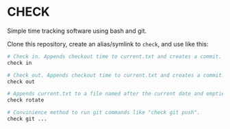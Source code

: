 CHECK
=====

Simple time tracking software using bash and git.

Clone this repository, create an alias/symlink to ``check``, and use like this:

```bash
# Check in. Appends checkout time to current.txt and creates a commit.
check in

# Check out. Appends checkout time to current.txt and creates a commit.
check out

# Appends current.txt to a file named after the current date and empties it.
check rotate

# Convinience method to run git commands like "check git push".
check git ...
```
